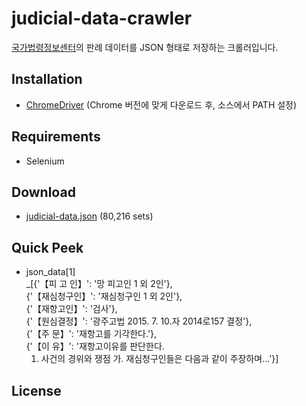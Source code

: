 # judicial-data-crawler
[국가법령정보센터](http://www.law.go.kr/precSc.do?tabMenuId=tab67#licPrec206136)의 판례 데이터를 JSON 형태로 저장하는 크롤러입니다.

## Installation
* [ChromeDriver](http://chromedriver.chromium.org/downloads) (Chrome 버전에 맞게 다운로드 후, 소스에서 PATH 설정)

## Requirements
* Selenium

## Download
* [judicial-data.json](https://www.dropbox.com/s/q9dhqype3rtn6kl/judicial-data.json?dl=0) (80,216 sets)

## Quick Peek
* json_data[1]  
 _\[{'【피 고 인】': '망 피고인 1 외 2인'},  
  {'【재심청구인】': '재심청구인 1 외 2인'},  
  {'【재항고인】': '검사'},  
  {'【원심결정】': '광주고법 2015. 7. 10.자 2014로157 결정'},  
  {'【주 문】': '재항고를 기각한다.'},  
  {'【이 유】': '재항고이유를 판단한다.  
  1.  사건의 경위와 쟁점  가.  재심청구인들은 다음과 같이 주장하며...'}\] 
 
## License
